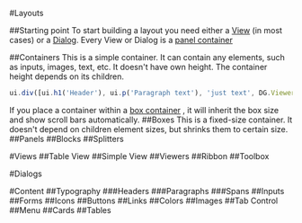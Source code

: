 <!-- TITLE: Grok UI -->
<!-- SUBTITLE: -->

<!-- This is a user-centric view on the Datagrok applications UI development-->

#Layouts

 ##Starting point
 To start building a layout you need either a [View](#simple-view) (in most cases) or a [Dialog](#dialogs).
 Every View or Dialog is a [panel container](#panels)

 ##Containers
This is a simple container. It can contain any elements, such as inputs, images, text, etc. 
It doesn't have own height. The container height depends on its children.
```javascript
ui.div([ui.h1('Header'), ui.p('Paragraph text'), 'just text', DG.Viewer.scatterPlot(grok.data.demo.demog())])
```
If you place a container within a [box container](#boxes) , it will inherit the box size and show scroll bars automatically.
 ##Boxes
This is a fixed-size container. It doesn't depend on children element sizes, but shrinks them to certain size. 
 ##Panels 
 ##Blocks
 ##Splitters

#Views
 ##Table View
 ##Simple View
 ##Viewers
 ##Ribbon
 ##Toolbox

#Dialogs

#Content
 ##Typography
  ###Headers
  ###Paragraphs
  ###Spans
 ##Inputs
 ##Forms
 ##Icons 
 ##Buttons
 ##Links
 ##Colors
 ##Images
 ##Tab Control
 ##Menu
 ##Cards
 ##Tables
